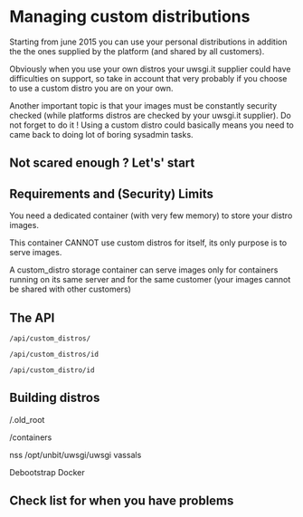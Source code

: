Managing custom distributions
=============================

Starting from june 2015 you can use your personal distributions in addition
the the ones supplied by the platform (and shared by all customers).

Obviously when you use your own distros your uwsgi.it supplier could have difficulties
on support, so take in account that very probably if you choose to use a custom distro you are on your own.

Another important topic is that your images must be constantly security checked (while platforms distros are checked by your uwsgi.it supplier). Do not forget to do it ! Using a custom distro could basically means you need to came back to doing lot of boring sysadmin tasks.

Not scared enough ? Let's' start
--------------------------------

Requirements and (Security) Limits
----------------------------------

You need a dedicated container (with very few memory) to store your distro images.

This container CANNOT use custom distros for itself, its only purpose is to serve images.

A custom_distro storage container can serve images only for containers running on its same server and for the same customer (your images cannot be shared with other customers)


The API
-------

```
/api/custom_distros/
```

```
/api/custom_distros/id
```

```
/api/custom_distro/id
```

Building distros
----------------

/.old_root

/containers

nss
/opt/unbit/uwsgi/uwsgi
vassals

Debootstrap
Docker

Check list for when you have problems
-------------------------------------
